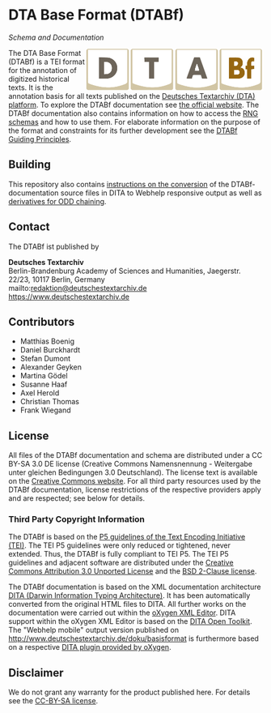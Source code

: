 # DTA Base Format (DTABf)

_Schema and Documentation_

<img src="documentation/resources/logos/dtabf.png"
    title="DTA Base Format (DTABf)"
    alt="DTA Base Format (DTABf)"
    align="right">
     
The DTA Base Format (DTABf) is a TEI format for the annotation of digitized historical texts. It is the annotation basis for all texts published on the [Deutsches Textarchiv (DTA) platform](https://www.deutschestextarchiv.de/). To explore the DTABf documentation see [the official website](http://www.deutschestextarchiv.de/doku/basisformat). The DTABf documentation also contains information on how to access the [RNG schemas](http://www.deutschestextarchiv.de/doku/basisformat/schema.html) and how to use them. For elaborate information on the purpose of the format and constraints for its further development see the [DTABf Guiding Principles](http://www.deutschestextarchiv.de/doku/basisformat/leitlinien.html).

## Building

This repository also contains [instructions on the conversion](dtabf/documentation/export/webhelp_responsive/howto_oXygen.txt) of the DTABf-documentation source files in DITA to Webhelp responsive output as well as [derivatives for ODD chaining](dtabf/schema/dist).

## Contact

The DTABf ist published by

**Deutsches Textarchiv**<br>
Berlin-Brandenburg Academy of Sciences and Humanities, Jaegerstr. 22/23, 10117 Berlin, Germany<br>
mailto:redaktion@deutschestextarchiv.de<br>
https://www.deutschestextarchiv.de

## Contributors

* Matthias Boenig
* Daniel Burckhardt
* Stefan Dumont
* Alexander Geyken
* Martina Gödel
* Susanne Haaf
* Axel Herold
* Christian Thomas
* Frank Wiegand

## License

All files of the DTABf documentation and schema are distributed under a CC BY-SA 3.0 DE license (Creative Commons Namensnennung - Weitergabe unter gleichen Bedingungen 3.0 Deutschland). The license text is available on the [Creative Commons website](https://creativecommons.org/licenses/by-sa/3.0/de/legalcode). For all third party resources used by the DTABf documentation, license restrictions of the respective providers apply and are respected; see below for details.

### Third Party Copyright Information

The DTABf is based on the [P5 guidelines of the Text Encoding Initiative (TEI)](http://www.tei-c.org/Guidelines/P5). The TEI P5 guidelines were only reduced or tightened, never extended. Thus, the DTABf is fully compliant to TEI P5. The TEI P5 guidelines and adjacent software are distributed under the [Creative Commons Attribution 3.0 Unported License](http://creativecommons.org/licenses/by/3.0) and the [BSD 2-Clause license](http://www.opensource.org/licenses/BSD-2-Clause).

The DTABf documentation is based on the XML documentation architecture [DITA (Darwin Information Typing Architecture)](http://dita.xml.org). It has been automatically converted from the original HTML files to DITA. All further works on the documentation were carried out within the [oXygen XML Editor](https://www.oxygenxml.com/). DITA support within the oXygen XML Editor is based on the [DITA Open Toolkit](http://www.dita-ot.org/). The "Webhelp mobile" output version published on http://www.deutschestextarchiv.de/doku/basisformat is furthermore based on a respective [DITA plugin provided by oXygen](https://www.oxygenxml.com/xml_webhelp.html).

## Disclaimer

We do not grant any warranty for the product published here. For details see the [CC-BY-SA license](https://creativecommons.org/licenses/by-sa/3.0/de/legalcode).
